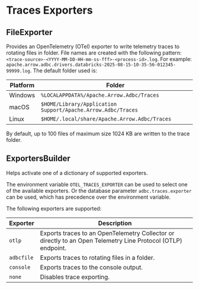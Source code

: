<!--

 Licensed to the Apache Software Foundation (ASF) under one or more
 contributor license agreements.  See the NOTICE file distributed with
 this work for additional information regarding copyright ownership.
 The ASF licenses this file to You under the Apache License, Version 2.0
 (the "License"); you may not use this file except in compliance with
 the License.  You may obtain a copy of the License at

    http://www.apache.org/licenses/LICENSE-2.0

 Unless required by applicable law or agreed to in writing, software
 distributed under the License is distributed on an "AS IS" BASIS,
 WITHOUT WARRANTIES OR CONDITIONS OF ANY KIND, either express or implied.
 See the License for the specific language governing permissions and
 limitations under the License.

-->

# Traces Exporters

## FileExporter

Provides an OpenTelemetry (OTel) exporter to write telemetry traces to
rotating files in folder. File names are created with the following pattern:
`<trace-source>-<YYYY-MM-DD-HH-mm-ss-fff>-<process-id>.log`.
For example: `apache.arrow.adbc.drivers.databricks-2025-08-15-10-35-56-012345-99999.log`.
The default folder used is:

| Platform | Folder |
| --- | --- |
| Windows | `%LOCALAPPDATA%/Apache.Arrow.Adbc/Traces` |
| macOS   | `$HOME/Library/Application Support/Apache.Arrow.Adbc/Traces` |
| Linux   | `$HOME/.local/share/Apache.Arrow.Adbc/Traces` |

By default, up to 100 files of maximum size 1024 KB are written to
the trace folder.

## ExportersBuilder

Helps activate one of a dictionary of supported exporters.

The environment variable `OTEL_TRACES_EXPORTER` can be used to select one of the
available exporters. Or the database parameter `adbc.traces.exporter` can be used,
which has precedence over the environment variable.

The following exporters are supported:

| Exporter | Description |
| --- | --- |
| `otlp` | Exports traces to an OpenTelemetry Collector or directly to an Open Telemetry Line Protocol (OTLP) endpoint. |
| `adbcfile` | Exports traces to rotating files in a folder. |
| `console` | Exports traces to the console output. |
| `none` | Disables trace exporting. |

